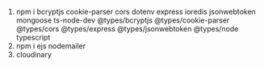 1. npm i bcryptjs cookie-parser cors dotenv express ioredis jsonwebtoken
   mongoose ts-node-dev @types/bcryptjs @types/cookie-parser @types/cors
   @types/express @types/jsonwebtoken @types/node typescript
2. npm i ejs nodemailer
3. cloudinary
